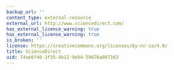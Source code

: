 ```yaml
---
backup_url: ''
content_type: external-resource
external_url: http://www.sciencedirect.com/
has_external_licence_warning: true
has_external_license_warning: true
is_broken: ''
license: https://creativecommons.org/licenses/by-nc-sa/4.0/
title: ScienceDirect
uid: 74ae6f40-3f35-4b12-9eb4-59676a007163
---
```

